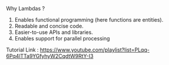 Why Lambdas ?

1. Enables functional programming (here functions are entities). 
2. Readable and concise code.
3. Easier-to-use APIs and libraries.
4. Enables support for parallel processing 




Tutorial Link :
https://www.youtube.com/playlist?list=PLqq-6Pq4lTTa9YGfyhyW2CqdtW9RtY-I3
